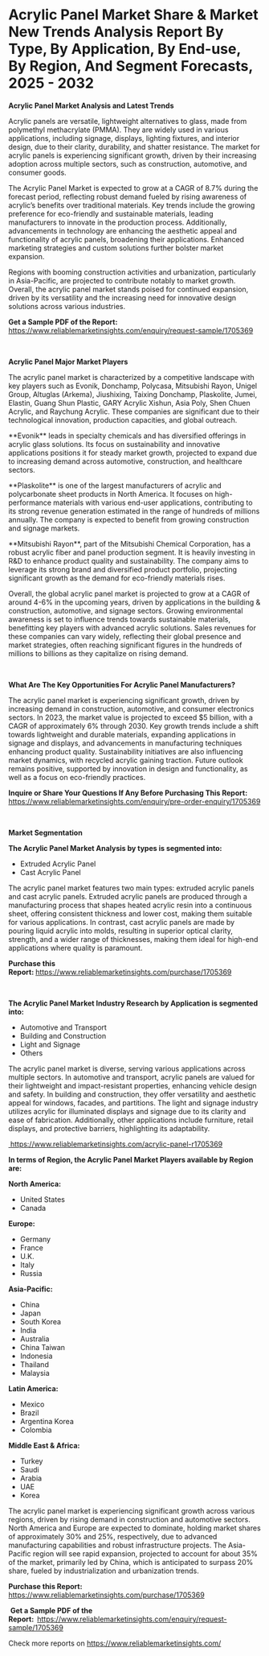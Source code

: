 <p><h1>Acrylic Panel Market Share & Market New Trends Analysis Report By Type, By Application, By End-use, By Region, And Segment Forecasts, 2025 - 2032</h1></p><p><strong>Acrylic Panel Market Analysis and Latest Trends</strong></p>
<p><p>Acrylic panels are versatile, lightweight alternatives to glass, made from polymethyl methacrylate (PMMA). They are widely used in various applications, including signage, displays, lighting fixtures, and interior design, due to their clarity, durability, and shatter resistance. The market for acrylic panels is experiencing significant growth, driven by their increasing adoption across multiple sectors, such as construction, automotive, and consumer goods.</p><p>The Acrylic Panel Market is expected to grow at a CAGR of 8.7% during the forecast period, reflecting robust demand fueled by rising awareness of acrylic’s benefits over traditional materials. Key trends include the growing preference for eco-friendly and sustainable materials, leading manufacturers to innovate in the production process. Additionally, advancements in technology are enhancing the aesthetic appeal and functionality of acrylic panels, broadening their applications. Enhanced marketing strategies and custom solutions further bolster market expansion. </p><p>Regions with booming construction activities and urbanization, particularly in Asia-Pacific, are projected to contribute notably to market growth. Overall, the acrylic panel market stands poised for continued expansion, driven by its versatility and the increasing need for innovative design solutions across various industries.</p></p>
<p><strong>Get a Sample PDF of the Report:&nbsp;</strong> <a href="https://www.reliablemarketinsights.com/enquiry/request-sample/1705369?utm_campaign=2475&utm_medium=2&utm_source=Github&utm_content=ia&utm_term=27032025&utm_id=acrylic-panel">https://www.reliablemarketinsights.com/enquiry/request-sample/1705369</a></p>
<p>&nbsp;</p>
<p><strong>Acrylic Panel Major Market Players</strong></p>
<p><p>The acrylic panel market is characterized by a competitive landscape with key players such as Evonik, Donchamp, Polycasa, Mitsubishi Rayon, Unigel Group, Altuglas (Arkema), Jiushixing, Taixing Donchamp, Plaskolite, Jumei, Elastin, Guang Shun Plastic, GARY Acrylic Xishun, Asia Poly, Shen Chuen Acrylic, and Raychung Acrylic. These companies are significant due to their technological innovation, production capacities, and global outreach.</p><p>**Evonik** leads in specialty chemicals and has diversified offerings in acrylic glass solutions. Its focus on sustainability and innovative applications positions it for steady market growth, projected to expand due to increasing demand across automotive, construction, and healthcare sectors.</p><p>**Plaskolite** is one of the largest manufacturers of acrylic and polycarbonate sheet products in North America. It focuses on high-performance materials with various end-user applications, contributing to its strong revenue generation estimated in the range of hundreds of millions annually. The company is expected to benefit from growing construction and signage markets.</p><p>**Mitsubishi Rayon**, part of the Mitsubishi Chemical Corporation, has a robust acrylic fiber and panel production segment. It is heavily investing in R&D to enhance product quality and sustainability. The company aims to leverage its strong brand and diversified product portfolio, projecting significant growth as the demand for eco-friendly materials rises.</p><p>Overall, the global acrylic panel market is projected to grow at a CAGR of around 4-6% in the upcoming years, driven by applications in the building & construction, automotive, and signage sectors. Growing environmental awareness is set to influence trends towards sustainable materials, benefitting key players with advanced acrylic solutions. Sales revenues for these companies can vary widely, reflecting their global presence and market strategies, often reaching significant figures in the hundreds of millions to billions as they capitalize on rising demand.</p></p>
<p>&nbsp;</p>
<p><strong>What Are The Key Opportunities For Acrylic Panel Manufacturers?</strong></p>
<p><p>The acrylic panel market is experiencing significant growth, driven by increasing demand in construction, automotive, and consumer electronics sectors. In 2023, the market value is projected to exceed $5 billion, with a CAGR of approximately 6% through 2030. Key growth trends include a shift towards lightweight and durable materials, expanding applications in signage and displays, and advancements in manufacturing techniques enhancing product quality. Sustainability initiatives are also influencing market dynamics, with recycled acrylic gaining traction. Future outlook remains positive, supported by innovation in design and functionality, as well as a focus on eco-friendly practices.</p></p>
<p><strong>Inquire or Share Your Questions If Any Before Purchasing This Report:</strong> <a href="https://www.reliablemarketinsights.com/enquiry/pre-order-enquiry/1705369?utm_campaign=2475&utm_medium=2&utm_source=Github&utm_content=ia&utm_term=27032025&utm_id=acrylic-panel">https://www.reliablemarketinsights.com/enquiry/pre-order-enquiry/1705369</a></p>
<p>&nbsp;</p>
<p><strong>Market Segmentation</strong></p>
<p><strong>The Acrylic Panel Market Analysis by types is segmented into:</strong></p>
<p><ul><li>Extruded Acrylic Panel</li><li>Cast Acrylic Panel</li></ul></p>
<p><p>The acrylic panel market features two main types: extruded acrylic panels and cast acrylic panels. Extruded acrylic panels are produced through a manufacturing process that shapes heated acrylic resin into a continuous sheet, offering consistent thickness and lower cost, making them suitable for various applications. In contrast, cast acrylic panels are made by pouring liquid acrylic into molds, resulting in superior optical clarity, strength, and a wider range of thicknesses, making them ideal for high-end applications where quality is paramount.</p></p>
<p><strong>Purchase this Report:&nbsp;</strong><a href="https://www.reliablemarketinsights.com/purchase/1705369?utm_campaign=2475&utm_medium=2&utm_source=Github&utm_content=ia&utm_term=27032025&utm_id=acrylic-panel">https://www.reliablemarketinsights.com/purchase/1705369</a></p>
<p>&nbsp;</p>
<p><strong>The Acrylic Panel Market Industry Research by Application is segmented into:</strong></p>
<p><ul><li>Automotive and Transport</li><li>Building and Construction</li><li>Light and Signage</li><li>Others</li></ul></p>
<p><p>The acrylic panel market is diverse, serving various applications across multiple sectors. In automotive and transport, acrylic panels are valued for their lightweight and impact-resistant properties, enhancing vehicle design and safety. In building and construction, they offer versatility and aesthetic appeal for windows, facades, and partitions. The light and signage industry utilizes acrylic for illuminated displays and signage due to its clarity and ease of fabrication. Additionally, other applications include furniture, retail displays, and protective barriers, highlighting its adaptability.</p></p>
<p><a href="https://www.reliablemarketinsights.com/acrylic-panel-r1705369?utm_campaign=2475&utm_medium=2&utm_source=Github&utm_content=ia&utm_term=27032025&utm_id=acrylic-panel">&nbsp;https://www.reliablemarketinsights.com/acrylic-panel-r1705369</a></p>
<p><strong>In terms of Region, the Acrylic Panel Market Players available by Region are:</strong></p>
<p>
    <p> <strong> North America: </strong>
        <ul>
            <li>United States</li>
            <li>Canada</li>
        </ul>
        </p> 
    <p> <strong> Europe: </strong>
        <ul>
            <li>Germany</li>
            <li>France</li>
            <li>U.K.</li>
            <li>Italy</li>
            <li>Russia</li>
        </ul>
        </p> 
    <p> <strong> Asia-Pacific: </strong>
        <ul>
            <li>China</li>
            <li>Japan</li>
            <li>South Korea</li>
            <li>India</li>
            <li>Australia</li>
            <li>China Taiwan</li>
            <li>Indonesia</li>
            <li>Thailand</li>
            <li>Malaysia</li>
        </ul>
        </p> 
    <p> <strong> Latin America: </strong>
        <ul>
            <li>Mexico</li>
            <li>Brazil</li>
            <li>Argentina Korea</li>
            <li>Colombia</li>
        </ul>
        </p> 
    <p> <strong> Middle East & Africa: </strong>
        <ul>
            <li>Turkey</li>
            <li>Saudi</li>
            <li>Arabia</li>
            <li>UAE</li>
            <li>Korea</li>
        </ul>
    </p>
    </p>
<p><p>The acrylic panel market is experiencing significant growth across various regions, driven by rising demand in construction and automotive sectors. North America and Europe are expected to dominate, holding market shares of approximately 30% and 25%, respectively, due to advanced manufacturing capabilities and robust infrastructure projects. The Asia-Pacific region will see rapid expansion, projected to account for about 35% of the market, primarily led by China, which is anticipated to surpass 20% share, fueled by industrialization and urbanization trends.</p></p>
<p><strong>Purchase this Report: </strong><a href="https://www.reliablemarketinsights.com/purchase/1705369?utm_campaign=2475&utm_medium=2&utm_source=Github&utm_content=ia&utm_term=27032025&utm_id=acrylic-panel">https://www.reliablemarketinsights.com/purchase/1705369</a></p>
<p>&nbsp;<strong>Get a Sample PDF of the Report:&nbsp;&nbsp;</strong><a href="https://www.reliablemarketinsights.com/enquiry/request-sample/1705369?utm_campaign=2475&utm_medium=2&utm_source=Github&utm_content=ia&utm_term=27032025&utm_id=acrylic-panel">https://www.reliablemarketinsights.com/enquiry/request-sample/1705369</a></p>
<p><strong></strong></p>
<p>Check more reports on <a href="https://www.reliablemarketinsights.com/?utm_campaign=2475&utm_medium=2&utm_source=Github&utm_content=ia&utm_term=27032025&utm_id=acrylic-panel">https://www.reliablemarketinsights.com/</a></p>